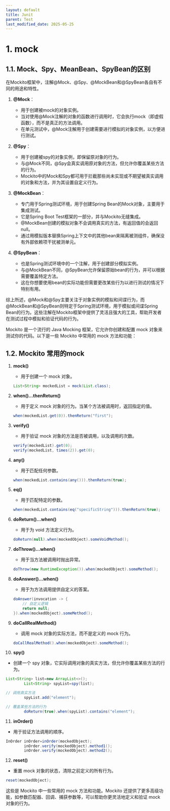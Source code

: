 ```yaml
---
layout: default
title: Junit
parent: Test
last_modified_date: 2025-05-25
---
```


# 1. mock

## 1.1. Mock、Spy、MeanBean、SpyBean的区别

在Mockito框架中，注解@Mock、@Spy、@MockBean和@SpyBean各自有不同的用途和特性。

1. **@Mock**：
    - 用于创建被mock的对象实例。
    - 当对使用@Mock注解的对象的函数进行调用时，它会执行mock（即虚假函数），而不是真正的方法调用。
    - 在单元测试中，@Mock注解用于创建需要进行模拟的对象实例，以方便进行测试。

2. **@Spy**：
    - 用于创建被spy的对象实例，即保留原对象的行为。
    - 与@Mock不同，@Spy会真实调用原对象的方法，但允许你覆盖某些方法的行为。
    - Mockito中的Mock和Spy都可用于拦截那些尚未实现或不期望被真实调用的对象和方法，并为其设置自定义行为。

3. **@MockBean**：
    - 专门用于Spring测试环境，用于创建Spring Bean的Mock对象，主要用于集成测试。
    - 它是Spring Boot Test框架的一部分，并与Mockito无缝集成。
    - @MockBean创建的模拟对象不会调用真实的方法，有返回值的会返回null。
    - 通过用模拟版本替换Spring上下文中的其他bean来隔离被测组件，确保没有外部依赖项干扰被测单元。

4. **@SpyBean**：
    - 也是Spring测试环境中的一个注解，用于创建部分模拟实例。
    - 与@MockBean不同，@SpyBean允许保留原始bean的行为，并可以根据需要覆盖特定方法。
    - 这在你想要使用bean的实际功能但需要更改某些行为以进行测试的情况下特别有用。

综上所述，@Mock和@Spy主要关注于对象实例的模拟和间谍行为，而@MockBean和@SpyBean则特定于Spring测试环境，用于模拟或间谍Spring
Bean的行为。这些注解在Mockito框架中提供了灵活且强大的工具，帮助开发者在测试过程中模拟和验证代码的行为。

Mockito 是一个流行的 Java Mocking 框架，它允许你创建和配置 mock 对象来测试你的代码。以下是一些 Mockito 中常用的 mock
方法和功能：

## 1.2. Mockito 常用的mock

1. **mock()**

	* 用于创建一个 mock 对象。
	```java
	List<String> mockedList = mock(List.class);
	```

2. **when()...thenReturn()**

	* 用于定义 mock 对象的行为。当某个方法被调用时，返回指定的值。
	```java
	when(mockedList.get(0)).thenReturn("first");
	```

3. **verify()**

	* 用于验证 mock 对象的方法是否被调用，以及调用的次数。
	```java
	verify(mockedList).get(0);
	verify(mockedList, times(2)).get(0);
	```

4. **any()**

	* 用于匹配任何参数。
	```java
	when(mockedList.contains(any())).thenReturn(true);
	```

5. **eq()**

	* 用于匹配特定的参数。
	```java
	when(mockedList.contains(eq("specificString"))).thenReturn(true);
	```

6. **doReturn()...when()**

	* 用于为 void 方法定义行为。
	```java
	doReturn(null).when(mockedObject).someVoidMethod();
	```

7. **doThrow()...when()**

	* 用于当方法被调用时抛出异常。
	```java
	doThrow(new RuntimeException()).when(mockedObject).someMethod();
	```

8. **doAnswer()...when()**

	* 用于为方法调用提供自定义的答案。
	```java
	doAnswer(invocation -> {
	    // 自定义逻辑
	    return null;
	}).when(mockedObject).someMethod();
	```

9. **doCallRealMethod()**

	* 调用 mock 对象的实际方法，而不是定义的 mock 行为。
	```java
	doCallRealMethod().when(mockedObject).someMethod();
	```

10. **spy()**

* 创建一个 spy 对象，它实际调用对象的真实方法，但允许你覆盖某些方法的行为。

```java
List<String> list=new ArrayList<>();
        List<String> spyList=spy(list);

// 调用真实方法
        spyList.add("element");

// 覆盖某些方法的行为
        doReturn(true).when(spyList).contains("element");
```

11. **inOrder()**

* 用于验证方法调用的顺序。

```java
InOrder inOrder=inOrder(mockedObject);
        inOrder.verify(mockedObject).method1();
        inOrder.verify(mockedObject).method2();
```

12. **reset()**

* 重置 mock 对象的状态，清除之前定义的所有行为。

```java
reset(mockedObject);
```

这些是 Mockito 中一些常用的 mock 方法和功能。Mockito 还提供了更多高级功能，如参数匹配器、回调、捕获参数等，可以帮助你更灵活地定义和验证
mock 对象的行为。